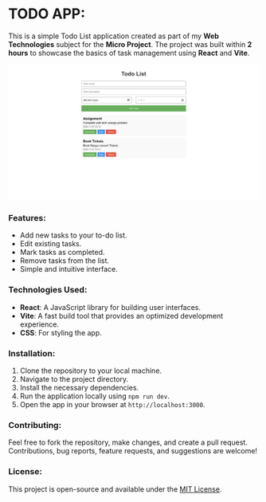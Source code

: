 # TODO APP:

This is a simple Todo List application created as part of my **Web Technologies** subject for the **Micro Project**. The project was built within **2 hours** to showcase the basics of task management using **React** and **Vite**.

![Todo List App](https://github.com/pseudo0244/todolist/blob/main/Image.png) 

### Features:
- Add new tasks to your to-do list.
- Edit existing tasks.
- Mark tasks as completed.
- Remove tasks from the list.
- Simple and intuitive interface.

### Technologies Used:
- **React**: A JavaScript library for building user interfaces.
- **Vite**: A fast build tool that provides an optimized development experience.
- **CSS**: For styling the app.

### Installation:
1. Clone the repository to your local machine.
2. Navigate to the project directory.
3. Install the necessary dependencies.
4. Run the application locally using `npm run dev`.
5. Open the app in your browser at `http://localhost:3000`.

### Contributing:
Feel free to fork the repository, make changes, and create a pull request. Contributions, bug reports, feature requests, and suggestions are welcome!

### License:
This project is open-source and available under the [MIT License](LICENSE). 
